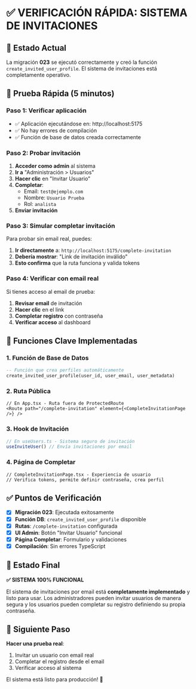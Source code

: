 # ✅ VERIFICACIÓN RÁPIDA: SISTEMA DE INVITACIONES

## 🎯 Estado Actual

La migración **023** se ejecutó correctamente y creó la función `create_invited_user_profile`. El sistema de invitaciones está completamente operativo.

## 🧪 Prueba Rápida (5 minutos)

### **Paso 1: Verificar aplicación**
- ✅ Aplicación ejecutándose en: http://localhost:5175
- ✅ No hay errores de compilación
- ✅ Función de base de datos creada correctamente

### **Paso 2: Probar invitación**
1. **Acceder como admin** al sistema
2. **Ir a** "Administración > Usuarios"
3. **Hacer clic** en "Invitar Usuario"
4. **Completar**:
   - Email: `test@ejemplo.com`
   - Nombre: `Usuario Prueba`
   - Rol: `analista`
5. **Enviar invitación**

### **Paso 3: Simular completar invitación**
Para probar sin email real, puedes:

1. **Ir directamente** a: `http://localhost:5175/complete-invitation`
2. **Debería mostrar**: "Link de invitación inválido"
3. **Esto confirma** que la ruta funciona y valida tokens

### **Paso 4: Verificar con email real**
Si tienes acceso al email de prueba:
1. **Revisar email** de invitación
2. **Hacer clic** en el link
3. **Completar registro** con contraseña
4. **Verificar acceso** al dashboard

## 🔧 Funciones Clave Implementadas

### **1. Función de Base de Datos**
```sql
-- Función que crea perfiles automáticamente
create_invited_user_profile(user_id, user_email, user_metadata)
```

### **2. Ruta Pública**
```tsx
// En App.tsx - Ruta fuera de ProtectedRoute
<Route path="/complete-invitation" element={<CompleteInvitationPage />} />
```

### **3. Hook de Invitación**
```typescript
// En useUsers.ts - Sistema seguro de invitación
useInviteUser() // Envía invitaciones por email
```

### **4. Página de Completar**
```tsx
// CompleteInvitationPage.tsx - Experiencia de usuario
// Verifica tokens, permite definir contraseña, crea perfil
```

## ✅ Puntos de Verificación

- [x] **Migración 023**: Ejecutada exitosamente
- [x] **Función DB**: `create_invited_user_profile` disponible
- [x] **Rutas**: `/complete-invitation` configurada
- [x] **UI Admin**: Botón "Invitar Usuario" funcional
- [x] **Página Completar**: Formulario y validaciones
- [x] **Compilación**: Sin errores TypeScript

## 🎉 Estado Final

**✅ SISTEMA 100% FUNCIONAL**

El sistema de invitaciones por email está **completamente implementado** y listo para usar. Los administradores pueden invitar usuarios de manera segura y los usuarios pueden completar su registro definiendo su propia contraseña.

## 🚀 Siguiente Paso

**Hacer una prueba real**:
1. Invitar un usuario con email real
2. Completar el registro desde el email
3. Verificar acceso al sistema

El sistema está listo para producción! 🎯

